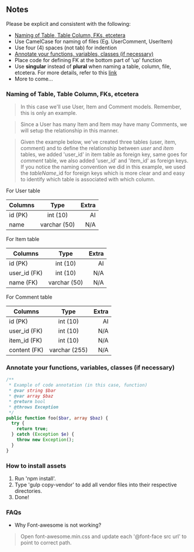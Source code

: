 ## Notes
Please be explicit and consistent with the following:

- [Naming of Table, Table Column, FKs, etcetera](#naming-convention)
- Use CamelCase for naming of files (Eg. UserComment, UserItem)
- Use four (4) spaces (not tab) for indention
- [Annotate your functions, variables, classes (if necessary)](#code-annotation)
- Place code for defining FK at the bottom part of 'up' function
- Use **singular** instead of **plural** when naming a table, column, file, etcetera. For more details, refer to this [link](http://stackoverflow.com/a/5841297)
- More to come...

### Naming of Table, Table Column, FKs, etcetera <a name="naming-convention"></a>

> In this case we'll use User, Item and Comment models. Remember, this is only an example.

> Since a User has many Item and Item may have many Comments, we will setup the relationship in this manner.

> Given the example below, we've created three tables (user, item, comment) and to define the relationship between  _user_ and _item_ tables, we added 'user_id' in item table as foreign key, same goes for _comment_ table, we also added 'user_id' and 'item_id' as foreign keys. If you notice the naming convention we did in this example, we used the _tableName_\_id for foreign keys which is more clear and and easy to identify which table is associated with which column.

For User table

| Columns       | Type          | Extra |
| ------------- |:-------------:| -----:|
| id (PK)       | int (10)      | AI    |
| name          | varchar (50)  | N/A   |

For Item table

| Columns       | Type          | Extra |
| ------------- |:-------------:| -----:|
| id (PK)       | int (10)      | AI    |
| user_id (FK)  | int (10)      | N/A   |
| name (FK)     | varchar (50)  | N/A   |

For Comment table

| Columns       | Type          | Extra |
| ------------- |:-------------:| -----:|
| id (PK)       | int (10)      | AI    |
| user_id (FK)  | int (10)      | N/A   |
| item_id (FK)  | int (10)      | N/A   |
| content (FK)  | varchar (255) | N/A   |

### Annotate your functions, variables, classes (if necessary) <a name="code-annotation"></a>
```php
/**
 * Example of code annotation (in this case, function)
 * @var string $bar
 * @var array $baz
 * @return bool
 * @throws Exception
 */
public function foo($bar, array $baz) {
  try {
    return true;
  } catch (Exception $e) {
    throw new Exception();
  }
}
```

### How to install assets ###
1. Run 'npm install'.
2. Type 'gulp copy-vendor' to add all vendor files into their respective directories.
3. Done!

### FAQs ###
- Why Font-awesome is not working?
> Open font-awesome.min.css and update each '@font-face src url' to point to correct path.
